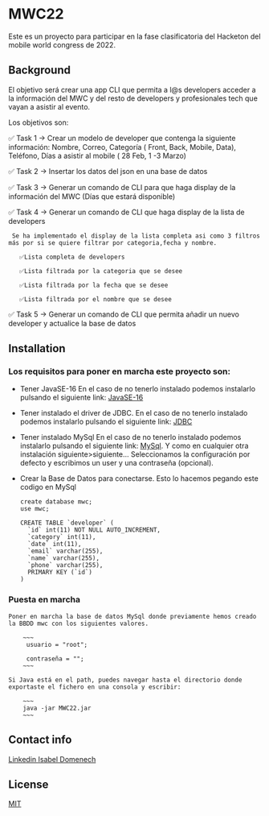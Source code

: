# MWC22

Este es un proyecto para participar en la fase clasificatoria del  Hacketon del mobile world congress de 2022.

## Background

El objetivo será crear una app CLI que permita a l@s developers acceder a la información del MWC y del resto de developers y profesionales tech que vayan a asistir al evento.

Los objetivos son:

✅ Task 1 → Crear un modelo de developer que contenga la siguiente información: Nombre, Correo, Categoría ( Front, Back, Mobile, Data), Teléfono, Días a asistir al mobile ( 28 Feb, 1 -3 Marzo)

✅ Task 2 → Insertar los datos del json en una base de datos 

✅ Task 3 → Generar un comando de CLI para que haga display de la información del MWC (Días que estará disponible)

✅ Task 4 → Generar un comando de CLI que haga display de la lista de developers

     Se ha implementado el display de la lista completa asi como 3 filtros más por si se quiere filtrar por categoria,fecha y nombre.

       ✅Lista completa de developers
        
       ✅Lista filtrada por la categoria que se desee
        
       ✅Lista filtrada por la fecha que se desee
        
       ✅Lista filtrada por el nombre que se desee

✅ Task 5 → Generar un comando de CLI que permita añadir un nuevo developer y actualice la base de datos

## Installation

### Los requisitos para poner en marcha este proyecto son:

  - Tener JavaSE-16  En el caso de no tenerlo instalado podemos instalarlo pulsando el siguiente link: [JavaSE-16](https://www.oracle.com/java/technologies/javase/jdk16-archive-downloads.html)

  - Tener instalado el driver de JDBC. En el caso de no tenerlo instalado podemos instalarlo pulsando el siguiente link: [JDBC](https://docs.microsoft.com/en-us/sql/connect/jdbc/download-microsoft-jdbc-driver-for-sql-server?view=sql-server-ver15)

  - Tener instalado MySql En el caso de no tenerlo instalado podemos instalarlo pulsando el siguiente link: [MySql](https://dev.mysql.com/). Y como en cualquier otra instalación siguiente>siguiente… Seleccionamos la configuración por defecto y escribimos un user y una contraseña (opcional).

  - Crear la Base de Datos para conectarse. Esto lo hacemos pegando este codigo en MySql
      ~~~
      create database mwc;
      use mwc;

      CREATE TABLE `developer` (
        `id` int(11) NOT NULL AUTO_INCREMENT,
        `category` int(11), 
        `date` int(11), 
        `email` varchar(255), 
        `name` varchar(255), 
        `phone` varchar(255),
        PRIMARY KEY (`id`)
      )
      ~~~~

  ### Puesta en marcha
  
    Poner en marcha la base de datos MySql donde previamente hemos creado la BBDD mwc con los siguientes valores.
    
        ~~~
         usuario = "root";

         contraseña = "";
        ~~~
    
    Si Java está en el path, puedes navegar hasta el directorio donde exportaste el fichero en una consola y escribir:

        ~~~
        java -jar MWC22.jar
        ~~~
        
  ## Contact info
  
  [Linkedin Isabel Domenech](https://www.linkedin.com/in/isabel-domenech-de-mena-157103124/)
  
  ## License 

  [MIT](https://opensource.org/licenses/MIT)
  
